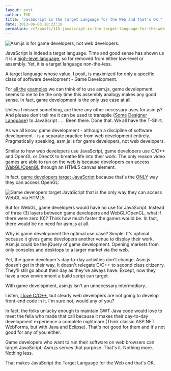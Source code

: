```yaml
---
layout: post
author: TVD
title: "JavaScript is the Target Language for the Web and that's OK."
date: 2013-06-03 10:23:19
permalink: /c7/posts/115-javascript-is-the-target-language-for-the-web-and-that-s-ok
---
```


<img src="https://techoctave.com/c7/static/unreal-engine-epic-citadel-mozilla.jpg" alt="Asm.js is for game developers, not web developers." title="Asm.js is for game developers, not web developers."/>

JavaScript is indeed a target language. Time and good sense has shown us it is a [high-level language][1], so far removed from either low-level or assembly. Yet, it is a target language non-the-less. 

A target language whose value, I posit, is maximized for only a specific class of software development - Game Development.

For [all the][2] [examples][3] we can think of to use asm.js, game development seems to me to be the only time this assembly analogy makes any good sense. In fact, game development is the only use case at all.

Unless I missed something, are there any other necessary uses for asm.js? And please don't tell me it can be used to transpile {[Some][4] [Designer Language][5]} to JavaScript . . . Been there. Done that. We all have the T-Shirt.

As we all know, game development - although a discipline of software development - is a separate practice from web development entirely. Pragmatically speaking, asm.js is for game developers, not web developers.

Similar to how web developers use JavaScript, game developers use C/C++ and OpenGL or DirectX to breathe life into their work. The only reason video games are able to run on the web is because developers can access [WebGL/OpenGL][6] through an HTML5 canvas element.

In fact, [game developers target JavaScript][7] because that's the <u>ONLY</u> way they can access OpenGL:

<img src="https://techoctave.com/c7/static/asmjs-compilation-execution-pipeline.jpg" alt="Game developers target JavaScript that is the only way they can access WebGL via HTML5." title="Game developers target JavaScript that is the only way they can access WebGL via HTML5."/>

But for WebGL, game developers would have no use for JavaScript. Instead of three (3) layers between game developers and WebGL/OpenGL, what if there were zero (0)? Think how much faster the games would be. In fact, there would be no need for asm.js at all.

Why is game development the optimal use case? Simple. It's optimal because it gives game developers another venue to display their work. Asm.js could be the jQuery of game development. Opening markets from only consoles and desktops to a larger market via the web.

Yet, the game developer's day-to-day activities don't change. Asm.js doesn't get in their way. It doesn't relegate C/C++ to second class citizenry. They'll still go about their day as they've always have. Except, now they have a new environment a build script can target.

With game development, asm.js isn't an unnecessary intermediary...

Listen, [I love C/C++][8], but clearly web developers are not going to develop front-end code in it. I'm sure not, would any of you?

In fact, the folks unlucky enough to maintain GWT Java code would love to meet the fella who made that call because it makes their day-to-day development experience a complete nightmare (Think classic ASP.NET WebForms, but with Java and Eclipse). That's not good for them and it's not good for any of you either.

Game developers who want to run their software on web browsers can target JavaScript. Asm.js serves that purpose. That's it. Nothing more. Nothing less.

That makes JavaScript the Target Language for the Web and that's OK.


  [1]: https://techoctave.com/c7/posts/102-the-only-higher-level-than-javascript-is-god-s-word
  [2]: http://blog.mozilla.org/blog/2013/03/27/mozilla-is-unlocking-the-power-of-the-web-as-a-platform-for-gaming/
  [3]: http://www.hanselman.com/blog/JavaScriptIsWebAssemblyLanguageAndThatsOK.aspx
  [4]: https://github.com/jashkenas/coffee-script/wiki/List-of-languages-that-compile-to-JS
  [5]: https://techoctave.com/c7/posts/90-designer-languages
  [6]: https://developer.mozilla.org/en-US/docs/Web/WebGL/Getting_started_with_WebGL?redirectlocale=en-US&redirectslug=WebGL%2FGetting_started_with_WebGL
  [7]: http://www.unrealengine.com/html5_faq/
  [8]: https://techoctave.com/c7/posts/97-why-c-never-left
